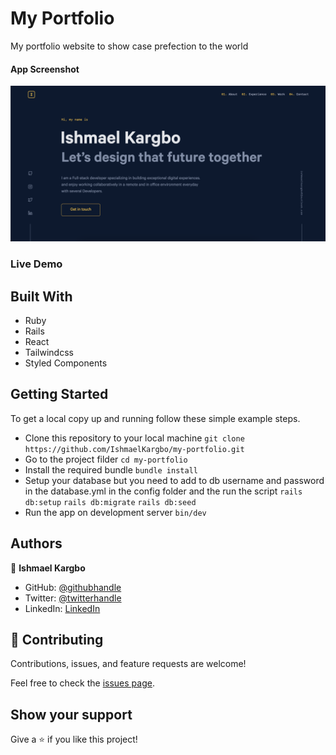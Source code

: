 # My Portfolio

My portfolio website to show case prefection to the world

#### App Screenshot
<img src="./app_screenshot.png" alt="My Protfolio" />

### Live Demo
<!-- <a href="https://ishmaelkargbo.github.io/my-portfolio">Todo App</a> -->

## Built With

- Ruby
- Rails
- React
- Tailwindcss
- Styled Components

## Getting Started

To get a local copy up and running follow these simple example steps.

- Clone this repository to your local machine
`git clone https://github.com/IshmaelKargbo/my-portfolio.git`
- Go to the project filder
`cd my-portfolio`
- Install the required bundle
`bundle install`
- Setup your database but you need to add to db username and password in the database.yml in the config folder and the run the script
`rails db:setup`
`rails db:migrate`
`rails db:seed`
- Run the app on development server
`bin/dev`

## Authors

👤 **Ishmael Kargbo**

- GitHub: [@githubhandle](https://github.com/ishmaelkargbo)
- Twitter: [@twitterhandle](https://twitter.com/ishodev)
- LinkedIn: [LinkedIn](https://www.linkedin.com/in/ishmael-kargbo-503660169)

## 🤝 Contributing

Contributions, issues, and feature requests are welcome!

Feel free to check the [issues page](https://github.com/IshmaelKargbo/my-portfolio/issues).

## Show your support

Give a ⭐️ if you like this project!

